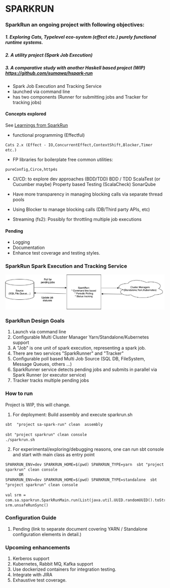 # SPARKRUN

### SparkRun an ongoing project with following objectives: 
##### 1. Exploring Cats, Typelevel eco-system (effect etc.) purely functional runtime systems.
##### 2. A utility project (Spark Job Execution)
##### 3. A comparative study with another Haskell based project (WIP) https://github.com/sumawa/hspark-run
  
* Spark Job Execution and Tracking Service
* launched via command line
* has two components (Runner for submitting jobs and Tracker for tracking jobs)

#### Concepts explored
See [Learnings from SparkRun](SPARKRUN_LEARN.md)

* functional programming (Effectful)
```
Cats 2.x (Effect - IO,ConcurrentEffect,ContextShift,Blocker,Timer etc.)
```
* FP libraries for boilerplate free common utilities:
```
pureConfig,Circe,http4s
```
* CI/CD: to explore dev approaches (BDD/TDD)
            BDD / TDD ScalaTest (or Cucumber maybe)
            Property based Testing (ScalaCheck)
            SonarQube

* Have more transparency in managing blocking calls via separate thread pools
* Using Blocker to manage blocking calls (DB/Third party APIs, etc)
* Streaming (fs2): Possibly for throttling multiple job executions
        
#### Pending
* Logging
* Documentation
* Enhance test coverage and testing styles.
	
### SparkRun Spark Execution and Tracking Service

![alt text](sparkrun.png "SparkRun executor and Trakcing Service")

### SparkRun Design Goals

1. Launch via command line
2. Configurable Multi Cluster Manager Yarn/Standalone/Kubernetes support
3. A "Job" is one unit of spark execution, representing a spark job.
5. There are two services "SparkRunner" and "Tracker"
4. Configurable poll based Multi Job Source (SQL DB, FileSystem, Message Queues, others ...)
5. SparkRunner service detects pending jobs and submits in parallel via Spark Runner (or executor service)
7. Tracker tracks multiple pending jobs 

### How to run
Project is WIP, this will change.
1. For deployment: Build assembly and execute sparkrun.sh
```
sbt  "project sa-spark-run" clean  assembly

sbt "project sparkrun" clean console
./sparkrun.sh
```
2. For experimental/exploring/debugging reasons, one can run sbt console and start with main class as entry point
```
SPARKRUN_ENV=dev SPARKRUN_HOME=$(pwd) SPARKRUN_TYPE=yarn  sbt "project sparkrun" clean console
      OR 
SPARKRUN_ENV=dev SPARKRUN_HOME=$(pwd) SPARKRUN_TYPE=standalone  sbt "project sparkrun" clean console

val srm = com.sa.sparkrun.SparkRunMain.run(List(java.util.UUID.randomUUID().toString))
srm.unsafeRunSync()
```

### Configuration Guide
1. Pending (link to separate document covering YARN / Standalone configuration elements in detail.)

### Upcoming enhancements

1. Kerberos support
2. Kubernetes, Rabbit MQ, Kafka support
3. Use dockerized containers for integration testing.
4. Integrate with JIRA
5. Exhaustive test coverage.



	
